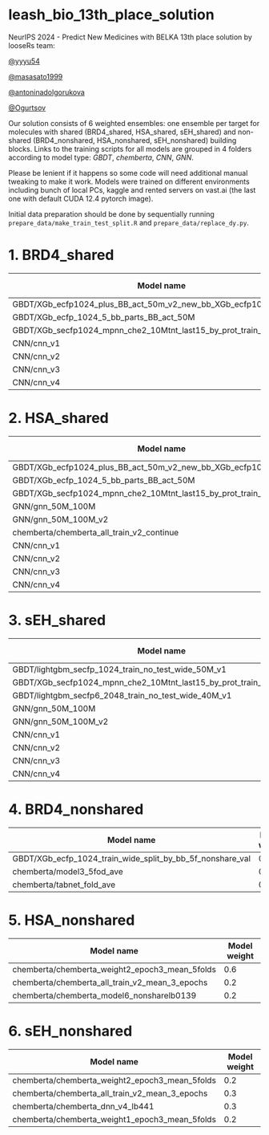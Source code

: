 # leash_bio_13th_place_solution

NeurIPS 2024 - Predict New Medicines with BELKA 13th place solution by looseRs team:

[@yyyu54](https://www.kaggle.com/yyyu54) 

[@masasato1999](https://www.kaggle.com/masasato1999)

[@antoninadolgorukova](https://www.kaggle.com/antoninadolgorukova)

[@Ogurtsov](https://www.kaggle.com/Ogurtsov)


Our solution consists of 6 weighted ensembles: one ensemble per target for molecules with shared (BRD4_shared, HSA_shared, sEH_shared) and non-shared (BRD4_nonshared, HSA_nonshared, sEH_nonshared) building blocks. Links to the training scripts for all models are grouped in 4 folders according to model type: *GBDT*, *chemberta*, *CNN*, *GNN*.

Please be lenient if it happens so some code will need additional manual tweaking to make it work. Models were trained on different environments including bunch of local PCs, kaggle and rented servers on vast.ai (the last one with default CUDA 12.4 pytorch image).

Initial data preparation should be done by sequentially running `prepare_data/make_train_test_split.R` and `prepare_data/replace_dy.py`.


# 1. BRD4_shared

Model name                                                           | Model weight
-------------------------------------------------------------------- | -------------
GBDT/XGb_ecfp1024_plus_BB_act_50m_v2_new_bb_XGb_ecfp1024_574         | 0.075
GBDT/XGb_ecfp_1024_5_bb_parts_BB_act_50M                             | 0.075
GBDT/XGb_secfp1024_mpnn_che2_10Mtnt_last15_by_prot_train_no_test_wide| 0.15
CNN/cnn_v1                                                           | 0.1561
CNN/cnn_v2                                                           | 0.1561
CNN/cnn_v3                                                           | 0.1939
CNN/cnn_v4                                                           | 0.1939


# 2. HSA_shared

Model name                                                           | Model weight
-------------------------------------------------------------------- | -------------
GBDT/XGb_ecfp1024_plus_BB_act_50m_v2_new_bb_XGb_ecfp1024_574         | 0.0375
GBDT/XGb_ecfp_1024_5_bb_parts_BB_act_50M                             | 0.0375
GBDT/XGb_secfp1024_mpnn_che2_10Mtnt_last15_by_prot_train_no_test_wide| 0.075
GNN/gnn_50M_100M                                                     | 0.0375
GNN/gnn_50M_100M_v2                                                  | 0.0375
chemberta/chemberta_all_train_v2_continue                            | 0.075
CNN/cnn_v1                                                           | 0.1561
CNN/cnn_v2                                                           | 0.1561
CNN/cnn_v3                                                           | 0.1939
CNN/cnn_v4                                                           | 0.1939


# 3. sEH_shared

Model name                                                           | Model weight
-------------------------------------------------------------------- | -------------
GBDT/lightgbm_secfp_1024_train_no_test_wide_50M_v1                   | 0.005
GBDT/XGb_secfp1024_mpnn_che2_10Mtnt_last15_by_prot_train_no_test_wide| 0.045
GBDT/lightgbm_secfp6_2048_train_no_test_wide_40M_v1                  | 0.005
GNN/gnn_50M_100M                                                     | 0.0225
GNN/gnn_50M_100M_v2                                                  | 0.0225
CNN/cnn_v1                                                           | 0.2007
CNN/cnn_v2                                                           | 0.2007
CNN/cnn_v3                                                           | 0.2493
CNN/cnn_v4                                                           | 0.2493


# 4. BRD4_nonshared

Model name                                                           | Model weight
-------------------------------------------------------------------- | -------------
GBDT/XGb_ecfp_1024_train_wide_split_by_bb_5f_nonshare_val            | 0.4
chemberta/model3_5fod_ave                                            | 0.3
chemberta/tabnet_fold_ave                                            | 0.3


# 5. HSA_nonshared

Model name                                                           | Model weight
-------------------------------------------------------------------- | -------------
chemberta/chemberta_weight2_epoch3_mean_5folds                       | 0.6
chemberta/chemberta_all_train_v2_mean_3_epochs                       | 0.2
chemberta/chemberta_model6_nonsharelb0139                            | 0.2


# 6. sEH_nonshared

Model name                                                           | Model weight
-------------------------------------------------------------------- | -------------
chemberta/chemberta_weight2_epoch3_mean_5folds                       | 0.2
chemberta/chemberta_all_train_v2_mean_3_epochs                       | 0.3
chemberta/chemberta_dnn_v4_lb441                                     | 0.3
chemberta/chemberta_weight1_epoch3_mean_5folds                       | 0.2